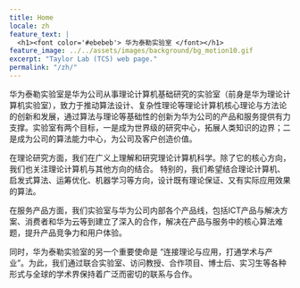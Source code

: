 ```yaml
---
title: Home
locale: zh
feature_text: |
  <h1><font color='#ebebeb'> 华为泰勒实验室 </font></h1>
feature_image: ../../assets/images/background/bg_motion10.gif
excerpt: "Taylor Lab (TCS) web page."
permalink: "/zh/"
---
```

<!-- title: Taylor Lab ->
<!-- feature_image: "https://picsum.photos/1300/400?image=989"-->
<!-- <\!-- Alembic is a starting point for [Jekyll](https://jekyllrb.com/) projects. Rather than starting from scratch, this boilerplate is designed to get rolling immediately. Install it, configure it, tweak it, push it. -\-> -->

<!-- <\!-- {% include button.html text="Fork it" icon="github" link="https://github.com/daviddarnes/alembic" color="#0366d6" %} {% include button.html text="Buy me a coffee ☕️" link="https://buymeacoffee.com/daviddarnes#support" color="#f68140" %} {% include button.html text="Tweet it" icon="twitter" link="https://twitter.com/intent/tweet/?url=https://alembic.darn.es&text=Alembic%20-%20A%20Jekyll%20boilerplate%20theme&via=DavidDarnes" color="#0d94e7" %} {% include button.html text="Install Alembic ⚗️" link="https://github.com/daviddarnes/alembic#installation" %} -\-> -->
华为泰勒实验室是华为公司从事理论计算机基础研究的实验室（前身是华为理论计算机实验室），致力于推动算法设计、复杂性理论等理论计算机核心理论与方法论的创新和发展，通过算法与理论等基础性的创新为华为公司的产品和服务提供有力支撑。实验室有两个目标，一是成为世界级的研究中心，拓展人类知识的边界；二是成为公司的算法能力中心，为公司及客户创造价值。

在理论研究方面，我们在广义上理解和研究理论计算机科学。除了它的核心方向，我们也关注理论计算机与其他方向的结合。 特别的，我们希望结合理论计算机、启发式算法、运筹优化、机器学习等方向，设计既有理论保证、又有实际应用效果的算法。 

在服务产品方面，我们实验室与华为公司内部各个产品线，包括ICT产品与解决方案、消费者和华为云等到建立了深入的合作，解决在产品与服务中的核心算法难题，提升产品竞争力和用户体验。 

同时，华为泰勒实验室的另一个重要使命是 “连接理论与应用，打通学术与产业”。为此，我们通过联合实验室、访问教授、合作项目、博士后、实习生等各种形式与全球的学术界保持着广泛而密切的联系与合作。
